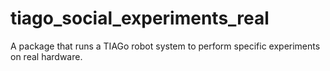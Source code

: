 # tiago_social_experiments_real

A package that runs a TIAGo robot system to perform specific experiments on real hardware.
